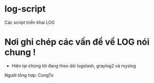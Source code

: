 # log-script
Các script triển khai LOG

# Nơi ghi chép các vấn đề về LOG nói chung !

- Hiện tại chúng tôi đang theo dõi logstash, graylog2 và rsyslog

Người tổng hợp: CongTo
